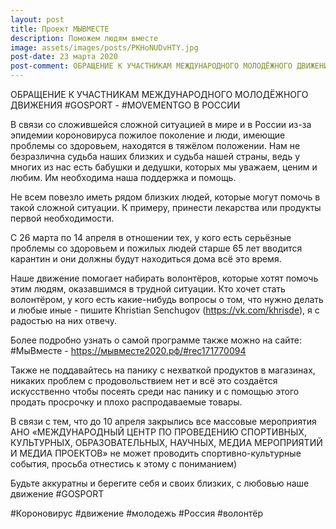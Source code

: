 ```yaml
---
layout: post
title: Проект МЫВМЕСТЕ
description: Поможем людям вместе
image: assets/images/posts/PKHoNUDvHTY.jpg
post-date: 23 марта 2020
post-comment: ОБРАЩЕНИЕ К УЧАСТНИКАМ МЕЖДУНАРОДНОГО МОЛОДЁЖНОГО ДВИЖЕНИЯ #GOSPORT | #MOVEMENTGO В РОССИИ
---
```


ОБРАЩЕНИЕ К УЧАСТНИКАМ МЕЖДУНАРОДНОГО МОЛОДЁЖНОГО ДВИЖЕНИЯ #GOSPORT - #MOVEMENTGO В РОССИИ

В связи со сложившейся сложной ситуацией в мире и в России из-за эпидемии короновируса пожилое поколение и люди, имеющие проблемы со здоровьем, находятся в тяжёлом положении. Нам не безразлична судьба наших близких и судьба нашей страны, ведь у многих из нас есть бабушки и дедушки, которых мы уважаем, ценим и любим. Им необходима наша поддержка и помощь.

Не всем повезло иметь рядом близких людей, которые могут помочь в такой сложной ситуации. К примеру, принести лекарства или продукты первой необходимости.

С 26 марта по 14 апреля в отношении тех, у кого есть серьёзные проблемы со здоровьем и пожилых людей старше 65 лет вводится карантин и они должны будут находиться дома всё это время.

Наше движение помогает набирать волонтёров, которые хотят помочь этим людям, оказавшимся в трудной ситуации. Кто хочет стать волонтёром, у кого есть какие-нибудь вопросы о том, что нужно делать и любые иные - пишите Khristian Senchugov (https://vk.com/khrisde), я с радостью на них отвечу.

Более подробно узнать о самой программе также можно на сайте: #МыВместе - https://мывместе2020.рф/#rec171770094

Также не поддавайтесь на панику с нехваткой продуктов в магазинах, никаких проблем с продовольствием нет и всё это создаётся искусственно чтобы посеять среди нас панику и с помощью этого продать просрочку и плохо распродаваемые товары.

В связи с тем, что до 10 апреля закрылись все массовые мероприятия АНО «МЕЖДУНАРОДНЫЙ ЦЕНТР ПО ПРОВЕДЕНИЮ СПОРТИВНЫХ, КУЛЬТУРНЫХ, ОБРАЗОВАТЕЛЬНЫХ, НАУЧНЫХ, МЕДИА МЕРОПРИЯТИЙ И МЕДИА ПРОЕКТОВ» не может проводить спортивно-культурные события, просьба отнестись к этому с пониманием)

Будьте аккуратны и берегите себя и своих близких, с любовью наше движение #GOSPORT

#Короновирус #движение #молодежь #Россия #волонтёр
